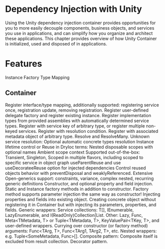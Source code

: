 # Dependency Injection with Unity
Using the Unity dependency injection container provides opportunities for you to more easily decouple components, business objects, and services you use in applications, and can simplify how you organize and architect these applications. This chapter provides overview of how Unity Container is initialized, used and disposed of in applications.



# Features
Instance
Factory
Type
Mapping

## Container

Register interface/type mapping, additionally supported: registering service once, registration update, removing registration.
Register user-defined delegate factory and register existing instance.
Register implementation types from provided assemblies with automatically determined service types.
Register with service key of arbitrary type, or register multiple non-keyed services.
Register with resolution condition.
Register with associated metadata object of arbitrary type.
Resolve and ResolveMany.
Unknown service resolution: 
Optional automatic concrete types resolution
Instance lifetime control or Reuse in DryIoc terms: 
Nested disposable scopes with optional names
Ambient scope context
Supported out-of-the-box: Transient, Singleton, Scoped in multiple flavors, including scoped to specific service in object graph
useParentReuse and use useDecorateeReuse option for injected dependencies
Control reused objects behavior with preventDisposal and weaklyReferenced.
Extensive Open-generics support: constraints, variance, complex nested, recurring generic definitions
Constructor, and optional property and field injection.
Static and Instance factory methods in addition to constructor. Factory method supports parameter injection the same way as constructor!
Injecting properties and fields into existing object.
Creating concrete object without registering it in Container but with injecting its parameters, properties, and fields.
Generic wrappers: 
Service collections: T[], IEnumerable<T>, LazyEnumerable<T>, and I(ReadOnly)Collection|List<T>.
Other: Lazy<T>, Func<T>, Meta<TMetadata, T> or Tuple<TMetadata, T>, KeyValuePair<TKey, T>, and user-defined wrappers.
Currying over constructor (or factory method) arguments: Func<TArg, T>, Func<TArg1, TArg2, T>, etc.
Nested wrappers: e.g. Tuple<SomeMetadata, Func<ISomeService>>[].
Composite pattern: Composite itself is excluded from result collection.
Decorator pattern.